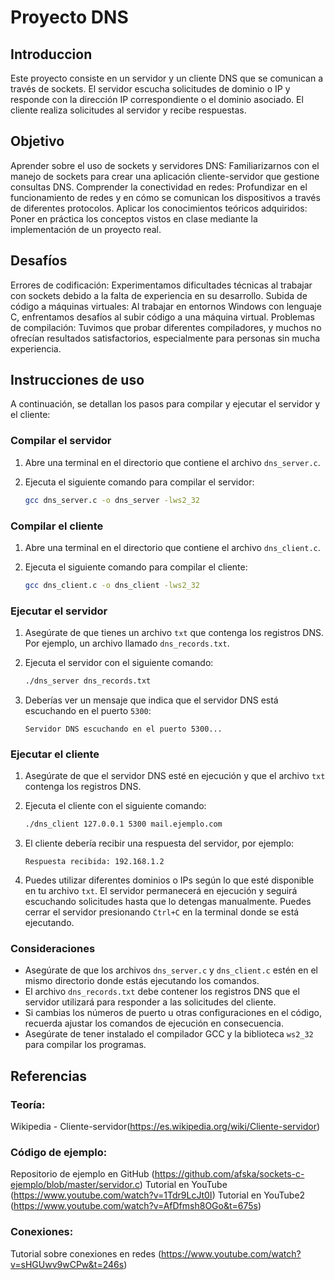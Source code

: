 # Proyecto DNS


## Introduccion
Este proyecto consiste en un servidor y un cliente DNS que se comunican a través de sockets. El servidor escucha solicitudes de dominio o IP y responde con la dirección IP correspondiente o el dominio asociado. El cliente realiza solicitudes al servidor y recibe respuestas.

## Objetivo
Aprender sobre el uso de sockets y servidores DNS: Familiarizarnos con el manejo de sockets para crear una aplicación cliente-servidor que gestione consultas DNS.
Comprender la conectividad en redes: Profundizar en el funcionamiento de redes y en cómo se comunican los dispositivos a través de diferentes protocolos.
Aplicar los conocimientos teóricos adquiridos: Poner en práctica los conceptos vistos en clase mediante la implementación de un proyecto real.

## Desafíos
Errores de codificación: Experimentamos dificultades técnicas al trabajar con sockets debido a la falta de experiencia en su desarrollo.
Subida de código a máquinas virtuales: Al trabajar en entornos Windows con lenguaje C, enfrentamos desafíos al subir código a una máquina virtual.
Problemas de compilación: Tuvimos que probar diferentes compiladores, y muchos no ofrecían resultados satisfactorios, especialmente para personas sin mucha experiencia.

## Instrucciones de uso
A continuación, se detallan los pasos para compilar y ejecutar el servidor y el cliente:

### Compilar el servidor

1. Abre una terminal en el directorio que contiene el archivo `dns_server.c`.
2. Ejecuta el siguiente comando para compilar el servidor:

    ```bash
    gcc dns_server.c -o dns_server -lws2_32
    ```

### Compilar el cliente
1. Abre una terminal en el directorio que contiene el archivo `dns_client.c`.
2. Ejecuta el siguiente comando para compilar el cliente:

    ```bash
    gcc dns_client.c -o dns_client -lws2_32
    ```

### Ejecutar el servidor
1. Asegúrate de que tienes un archivo `txt` que contenga los registros DNS. Por ejemplo, un archivo llamado `dns_records.txt`.
2. Ejecuta el servidor con el siguiente comando:

    ```bash
    ./dns_server dns_records.txt
    ```

3. Deberías ver un mensaje que indica que el servidor DNS está escuchando en el puerto `5300`:
    ```
    Servidor DNS escuchando en el puerto 5300...
    ```

### Ejecutar el cliente
1. Asegúrate de que el servidor DNS esté en ejecución y que el archivo `txt` contenga los registros DNS.
2. Ejecuta el cliente con el siguiente comando:

    ```bash
    ./dns_client 127.0.0.1 5300 mail.ejemplo.com
    ```

3. El cliente debería recibir una respuesta del servidor, por ejemplo:
    ```
    Respuesta recibida: 192.168.1.2
    ```

4. Puedes utilizar diferentes dominios o IPs según lo que esté disponible en tu archivo `txt`.
El servidor permanecerá en ejecución y seguirá escuchando solicitudes hasta que lo detengas manualmente. Puedes cerrar el servidor presionando `Ctrl+C` en la terminal donde se está ejecutando.

### Consideraciones
- Asegúrate de que los archivos `dns_server.c` y `dns_client.c` estén en el mismo directorio donde estás ejecutando los comandos.
- El archivo `dns_records.txt` debe contener los registros DNS que el servidor utilizará para responder a las solicitudes del cliente.
- Si cambias los números de puerto u otras configuraciones en el código, recuerda ajustar los comandos de ejecución en consecuencia.
- Asegúrate de tener instalado el compilador GCC y la biblioteca `ws2_32` para compilar los programas.

## Referencias
### Teoría:
Wikipedia - Cliente-servidor(https://es.wikipedia.org/wiki/Cliente-servidor)
### Código de ejemplo:
Repositorio de ejemplo en GitHub (https://github.com/afska/sockets-c-ejemplo/blob/master/servidor.c)
Tutorial en YouTube (https://www.youtube.com/watch?v=1Tdr9LcJt0I)
Tutorial en YouTube2 (https://www.youtube.com/watch?v=AfDfmsh8OGo&t=675s)
### Conexiones:
Tutorial sobre conexiones en redes (https://www.youtube.com/watch?v=sHGUwv9wCPw&t=246s)


